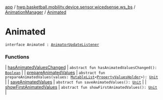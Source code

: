 [app](../../../index.md) / [hwp.basketball.mobility.device.sensor.wicedsense.ws_bs](../../index.md) / [AnimationManager](../index.md) / [Animated](.)

# Animated

`interface Animated : `[`AnimatorUpdateListener`](https://developer.android.com/reference/android/animation/ValueAnimator/AnimatorUpdateListener.html)

### Functions

| [hasAnimatedValuesChanged](has-animated-values-changed.md) | `abstract fun hasAnimatedValuesChanged(): `[`Boolean`](https://kotlinlang.org/api/latest/jvm/stdlib/kotlin/-boolean/index.html) |
| [prepareAnimatedValues](prepare-animated-values.md) | `abstract fun prepareAnimatedValues(values: `[`MutableList`](https://kotlinlang.org/api/latest/jvm/stdlib/kotlin.collections/-mutable-list/index.html)`<`[`PropertyValuesHolder`](https://developer.android.com/reference/android/animation/PropertyValuesHolder.html)`>): `[`Unit`](https://kotlinlang.org/api/latest/jvm/stdlib/kotlin/-unit/index.html) |
| [saveAnimatedValues](save-animated-values.md) | `abstract fun saveAnimatedValues(): `[`Unit`](https://kotlinlang.org/api/latest/jvm/stdlib/kotlin/-unit/index.html) |
| [showFirstAnimatedValues](show-first-animated-values.md) | `abstract fun showFirstAnimatedValues(): `[`Unit`](https://kotlinlang.org/api/latest/jvm/stdlib/kotlin/-unit/index.html) |

